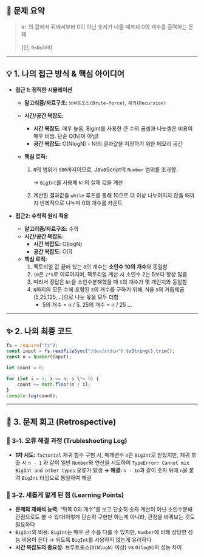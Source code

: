 ## 📝 문제 요약

> `N!` 의 값에서 뒤에서부터 0이 아닌 숫자가 나올 때까지 0의 개수를 출력하는 문제
>
> (단, `0≤N≤500`)

---

## 💡 1. 나의 접근 방식 & 핵심 아이디어

- **접근 1: 정직한 시뮬레이션**

  - **알고리즘/자료구조:** `브루트포스(Brute-force)`, `재귀(Recursion)`
  - **시간/공간 복잡도:**
    - **시간 복잡도**: 매우 높음. BigInt를 사용한 큰 수의 곱셈과 나눗셈은 비용이 매우 비쌈. 단순 O(N)이 아님!
    - **공간 복잡도:** O(NlogN) - N!의 결과값을 저장하기 위한 메모리 공간
  - **핵심 로직:**

    1. `N`의 범위가 `500`까지이므로, JavaScript의 `Number` 범위를 초과함.

       -> `BigInt`를 사용해 `N!`의 실제 값을 계산

    2. 계산된 결과값을 `while` 루프를 통해 10으로 더 이상 나누어지지 않을 때까지 반복적으로 나누며 0의 개수를 카운트

- **접근2: 수학적 원리 적용**
  - **알고리즘/자료구조:** 수학
  - **시간/공간 복잡도:**
    - **시간 복잡도:** O(logN)
    - **공간 복잡도:** O(1)
  - **핵심 로직:**
    1. 팩토리얼 값 끝에 있는 `0`의 개수는 **소인수 10의 개수**와 동일함
    2. `10`은 `2*5`로 이루어지며, 팩토리얼 계산 시 소인수 2는 5보다 항상 많음
    3. 따라서 정답은 `N!`을 소인수분해했을 때 `5`의 개수가 몇 개인지와 동일함
    4. `N`까지의 모든 수에 포함된 `5`의 개수를 구하기 위해, N을 `5`의 거듭제곱(5,25,125,...)으로 나눈 몫을 모두 더함
       - 5의 개수 = n / 5. 25의 개수 = n / 25 …

---

## ✨ 2. 나의 최종 코드

```jsx
fs = require("fs");
const input = fs.readFileSync("/dev/stdin").toString().trim();
const n = Number(input);

let count = 0;

for (let i = 5; i <= n; i \*= 5) {
    count += Math.floor(n / i);
}
console.log(count);
```

---

## 🤔 3. 문제 회고 (Retrospective)

### 🐾 3-1. 오류 해결 과정 (Trubleshooting Log)

- **1차 시도:** `factorial` 재귀 함수 구현 시, 매개변수 `n`은 `BigInt`로 받았지만, 재귀 호출 시 `n - 1` 과 같이 일반 `Number`와 연산을 시도하여 `TypeError: Cannot mix BigInt and other types` 오류가 발생
  **→ 해결:** `n - 1n`과 같이 숫자 뒤에 `n`을 붙여 `BigInt` 타입으로 통일하여 해결

### **🌱 3-2. 새롭게 알게 된 점 (Learning Points)**

- **문제의 재해석 능력**: “뒤쪽 0의 개수”를 보고 단순히 숫자 계산이 아닌 소인수분해 관점으로도 볼 수 있다!이렇게 단순히 구현만 하는게 아니라, 관점을 바꿔보는 것도 필요하다
- `BigInt`의 비용: `BigInt`는 매우 큰 수를 다룰 수 있지만, `Number`에 비해 상당한 성능 비용이 든다
  → 되도록 `BigInt`를 사용하지 않는게 유리하다
- **시간 복잡도의 중요성:** 브루트포스(`O(NlogN)` 이상) vs `O(logN)`의 성능 차이
